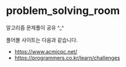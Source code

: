 # problem_solving_room
알고리즘 문제풀이 공유 ^_^

풀어볼 사이트는 다음과 같습니다.
- https://www.acmicpc.net/
- https://programmers.co.kr/learn/challenges
